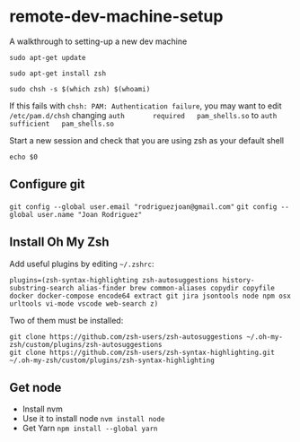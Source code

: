 # remote-dev-machine-setup
A walkthrough to setting-up a new dev machine


`sudo apt-get update`

`sudo apt-get install zsh`

`sudo chsh -s $(which zsh) $(whoami)`

If this fails with `chsh: PAM: Authentication failure`, you may want to edit `/etc/pam.d/chsh` changing
`auth       required   pam_shells.so`
to
`auth       sufficient   pam_shells.so`


Start a new session and check that you are using zsh as your default shell

`echo $0`

## Configure git

`git config --global user.email "rodriguezjoan@gmail.com"`
`git config --global user.name "Joan Rodriguez"`


## Install Oh My Zsh

Add useful plugins by editing `~/.zshrc`:

```
plugins=(zsh-syntax-highlighting zsh-autosuggestions history-substring-search alias-finder brew common-aliases copydir copyfile docker docker-compose encode64 extract git jira jsontools node npm osx urltools vi-mode vscode web-search z)
```

Two of them must be installed:

```
git clone https://github.com/zsh-users/zsh-autosuggestions ~/.oh-my-zsh/custom/plugins/zsh-autosuggestions
git clone https://github.com/zsh-users/zsh-syntax-highlighting.git ~/.oh-my-zsh/custom/plugins/zsh-syntax-highlighting
```

## Get node
- Install nvm
- Use it to install node `nvm install node`
- Get Yarn `npm install --global yarn`
